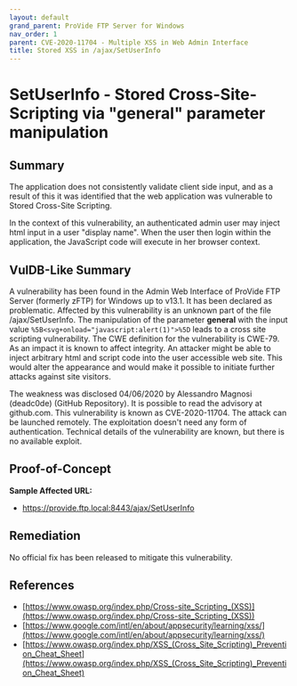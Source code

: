 ```yaml
---
layout: default
grand_parent: ProVide FTP Server for Windows
nav_order: 1
parent: CVE-2020-11704 - Multiple XSS in Web Admin Interface
title: Stored XSS in /ajax/SetUserInfo
---
```


# SetUserInfo - Stored Cross-Site-Scripting via "general" parameter manipulation

## Summary

The application does not consistently validate client side input, and as a result of this it was identified that the web application was vulnerable to Stored Cross-Site Scripting.

In the context of this vulnerability, an authenticated admin user may inject html input in a user "display name". When the user then login within the application, the JavaScript code will execute in her browser context.

## VulDB-Like Summary

A vulnerability has been found in the Admin Web Interface of ProVide FTP Server (formerly zFTP) for Windows up to v13.1. It has been declared as problematic. Affected by this vulnerability is an unknown part of the file /ajax/SetUserInfo. The manipulation of the parameter **general** with the input value  `%5B<svg+onload="javascript:alert(1)">%5D` leads to a cross site scripting vulnerability. The CWE definition for the vulnerability is CWE-79. As an impact it is known to affect integrity. An attacker might be able to inject arbitrary html and script code into the user accessible web site. This would alter the appearance and would make it possible to initiate further attacks against site visitors.

The weakness was disclosed 04/06/2020 by Alessandro Magnosi (deadc0de) (GitHub Repository). It is possible to read the advisory at github.com. This vulnerability is known as CVE-2020-11704. The attack can be launched remotely. The exploitation doesn't need any form of authentication. Technical details of the vulnerability are known, but there is no available exploit.

## Proof-of-Concept

**Sample Affected URL:**

* https://provide.ftp.local:8443/ajax/SetUserInfo

## Remediation

No official fix has been released to mitigate this vulnerability.

## References

* [https://www.owasp.org/index.php/Cross-site_Scripting_(XSS)](https://www.owasp.org/index.php/Cross-site_Scripting_(XSS)) 
* [https://www.google.com/intl/en/about/appsecurity/learning/xss/](https://www.google.com/intl/en/about/appsecurity/learning/xss/)
* [https://www.owasp.org/index.php/XSS_(Cross_Site_Scripting)_Prevention_Cheat_Sheet](https://www.owasp.org/index.php/XSS_(Cross_Site_Scripting)_Prevention_Cheat_Sheet) 
